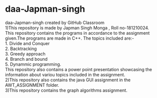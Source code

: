 # daa-Japman-singh
daa-Japman-singh created by GitHub Classroom                                                  
1)This repository is made by Japman Singh Monga , Roll no-181210024.                               
This repository contains the programs in accordance to the assignment given.The programs are made in C++. The topics included are:-                          
    1. Divide and Conquer               
    2. Backtracking           
    3. Greedy approach                
    4. Branch and bound                 
    5. Dynammic programming.             
This repository also contains a power point presentation showcasing the information about variou topics included in the assignment.              
2)This repository also contains the java GUI assignment in the AWT_ASSIGNMENT folder.              
3)This repository contains the graph algorithms assignment.
